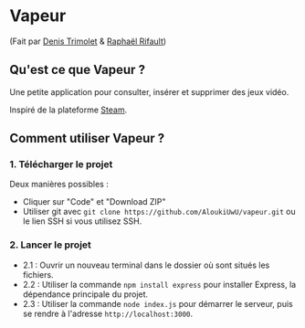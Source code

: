 # Vapeur
(Fait par [Denis Trimolet](https://github.com/AloukiUwU) & [Raphaël Rifault](https://github.com/raphaelrif))

## Qu'est ce que Vapeur ?

Une petite application pour consulter, insérer et supprimer des jeux vidéo.

Inspiré de la plateforme [Steam](https://store.steampowered.com/).

## Comment utiliser Vapeur ?

### 1. Télécharger le projet

Deux manières possibles :
- Cliquer sur "Code" et "Download ZIP"
- Utiliser git avec `git clone https://github.com/AloukiUwU/vapeur.git` ou le lien SSH si vous utilisez SSH.

### 2. Lancer le projet

- 2.1 : Ouvrir un nouveau terminal dans le dossier où sont situés les fichiers.
- 2.2 : Utiliser la commande `npm install express` pour installer Express, la dépendance principale du projet.
- 2.3 : Utiliser la commande `node index.js` pour démarrer le serveur, puis se rendre à l'adresse `http://localhost:3000`.
